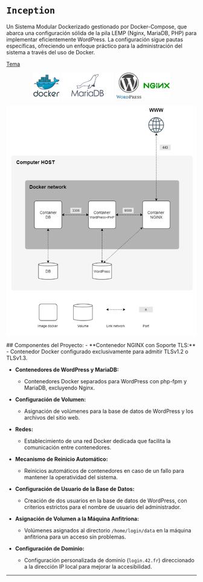 # `Inception`

Un Sistema Modular Dockerizado gestionado por Docker-Compose, que abarca una configuración sólida de la pila LEMP (Nginx, MariaDB, PHP) para implementar eficientemente WordPress. La configuración sigue pautas específicas, ofreciendo un enfoque práctico para la administración del sistema a través del uso de Docker.

[Tema](img/es.subject.pdf)


<p align="center">
    <img src="img/docker.svg" height="70">
    <img src="img/mariadb.svg" height="70">
    <img src="img/wordpress.svg" height="70">
    <img src="img/nginx.svg" height="70">
</p>

<p align="center">
    <img src="img/basic.png">
</p>
## Componentes del Proyecto:
- **Contenedor NGINX con Soporte TLS:**
  - Contenedor Docker configurado exclusivamente para admitir TLSv1.2 o TLSv1.3.

- **Contenedores de WordPress y MariaDB:**
  - Contenedores Docker separados para WordPress con php-fpm y MariaDB, excluyendo Nginx.

- **Configuración de Volumen:**
  - Asignación de volúmenes para la base de datos de WordPress y los archivos del sitio web.

- **Redes:**
  - Establecimiento de una red Docker dedicada que facilita la comunicación entre contenedores.

- **Mecanismo de Reinicio Automático:**
  - Reinicios automáticos de contenedores en caso de un fallo para mantener la operatividad del sistema.

- **Configuración de Usuario de la Base de Datos:**
  - Creación de dos usuarios en la base de datos de WordPress, con criterios estrictos para el nombre de usuario del administrador.

- **Asignación de Volumen a la Máquina Anfitriona:**
  - Volúmenes asignados al directorio `/home/login/data` en la máquina anfitriona para un acceso sin problemas.

- **Configuración de Dominio:**
  - Configuración personalizada de dominio (`login.42.fr`) direccionado a la dirección IP local para mejorar la accesibilidad.
---

